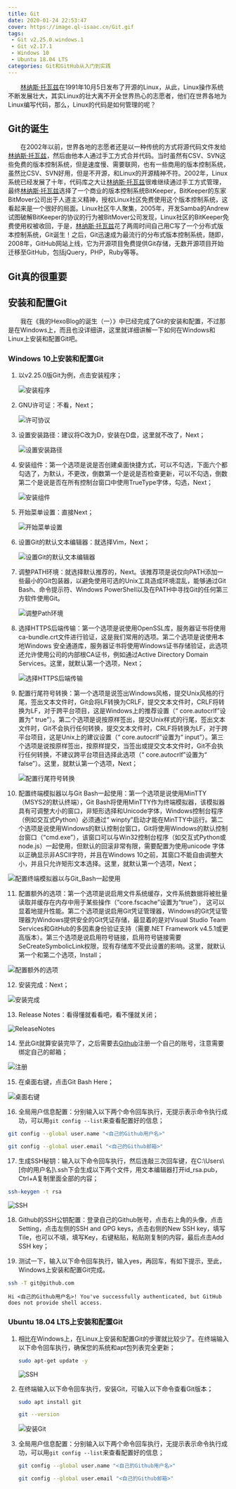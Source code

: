 ```yaml
---
title: Git
date: 2020-01-24 22:53:47
cover: https://image.ql-isaac.cn/Git.gif
tags:
 - Git v2.25.0.windows.1
 - Git v2.17.1
 - Windows 10
 - Ubuntu 18.04 LTS
categories: Git和GitHub从入门到实践
---
```


　　[林纳斯·托瓦兹](https://www.baidu.com/s?wd=林纳斯·托瓦兹&tn=SE_PcZhidaonwhc_ngpagmjz&rsv_dl=gh_pc_zhidao)在1991年10月5日发布了开源的Linux，从此，Linux操作系统不断发展壮大，其实Linux的壮大离不开全世界热心的志愿者，他们在世界各地为Linux编写代码，那么，Linux的代码是如何管理的呢？

<!--more-->

## Git的诞生

　　在2002年以前，世界各地的志愿者还是以一种传统的方式将源代码文件发给[林纳斯·托瓦兹](https://www.baidu.com/s?wd=林纳斯·托瓦兹&tn=SE_PcZhidaonwhc_ngpagmjz&rsv_dl=gh_pc_zhidao)，然后由他本人通过手工方式合并代码。当时虽然有CSV、SVN这些免费的版本控制系统，但是速度慢、需要联网，也有一些商用的版本控制系统，虽然比CSV、SVN好用，但是不开源，和Linux的开源精神不符。2002年，Linux系统已经发展了十年，代码库之大让[林纳斯·托瓦兹](https://www.baidu.com/s?wd=林纳斯·托瓦兹&tn=SE_PcZhidaonwhc_ngpagmjz&rsv_dl=gh_pc_zhidao)很难继续通过手工方式管理，最终[林纳斯·托瓦兹](https://www.baidu.com/s?wd=林纳斯·托瓦兹&tn=SE_PcZhidaonwhc_ngpagmjz&rsv_dl=gh_pc_zhidao)选择了一个商业的版本控制系统BitKeeper，BitKeeper的东家BitMover公司出于人道主义精神，授权Linux社区免费使用这个版本控制系统，这看起来是一个很好的局面。Linux社区牛人聚集，2005年，开发Samba的Andrew试图破解BitKeeper的协议的行为被BitMover公司发现，Linux社区的BitKeeper免费使用权被收回，于是，[林纳斯·托瓦兹](https://www.baidu.com/s?wd=林纳斯·托瓦兹&tn=SE_PcZhidaonwhc_ngpagmjz&rsv_dl=gh_pc_zhidao)花了两周时间自己用C写了一个分布式版本控制系统，Git诞生！之后，Git迅速成为最流行的分布式版本控制系统，随即，2008年，GitHub网站上线，它为开源项目免费提供Git存储，无数开源项目开始迁移至GitHub，包括jQuery，PHP，Ruby等等。

## Git真的很重要



## 安装和配置Git

　　我在《我的HexoBlog的诞生（一）》中已经完成了Git的安装和配置，不过那是在Windows上，而且也没详细讲，这里就详细讲解一下如何在Windows和Linux上安装和配置Git吧。

### Windows 10上安装和配置Git

1. 以v2.25.0版Git为例，点击安装程序；

   ![安装程序](https://image.ql-isaac.cn/%E5%AE%89%E8%A3%85%E7%A8%8B%E5%BA%8F.png)

2. GNU许可证：不看，Next；

   ![许可协议](https://image.ql-isaac.cn/%E8%AE%B8%E5%8F%AF%E5%8D%8F%E8%AE%AE.png)
3. 设置安装路径：建议将C改为D，安装在D盘，这里就不改了，Next；

   ![设置安装路径](https://image.ql-isaac.cn/%E8%AE%BE%E7%BD%AE%E5%AE%89%E8%A3%85%E8%B7%AF%E5%BE%84.png)

4. 安装组件：第一个选项是说是否创建桌面快捷方式，可以不勾选，下面六个都勾选了，为默认，不更改，倒数第一个是说是否检查更新，可以不勾选，倒数第二个是说是否在所有控制台窗口中使用TrueType字体，勾选，Next；

   ![安装组件](https://image.ql-isaac.cn/%E5%AE%89%E8%A3%85%E7%BB%84%E4%BB%B6.png)

5. 开始菜单设置：直接Next；

   ![开始菜单设置](https://image.ql-isaac.cn/%E5%BC%80%E5%A7%8B%E8%8F%9C%E5%8D%95%E8%AE%BE%E7%BD%AE.png)

6. 设置Git的默认文本编辑器：就选择Vim，Next；

   ![设置Git的默认文本编辑器](https://image.ql-isaac.cn/%E8%AE%BE%E7%BD%AEGit%E7%9A%84%E9%BB%98%E8%AE%A4%E6%96%87%E6%9C%AC%E7%BC%96%E8%BE%91%E5%99%A8.png)

7. 调整PATH环境：就选择默认推荐的，Next。该推荐项是说仅向PATH添加一些最小的Git包装器，以避免使用可选的Unix工具造成环境混乱，能够通过Git Bash、命令提示符、Windows PowerShell以及在PATH中寻找Git的任何第三方软件使用Git。

   ![调整Path环境](https://image.ql-isaac.cn/%E8%B0%83%E6%95%B4Path%E7%8E%AF%E5%A2%83.png)

8. 选择HTTPS后端传输：第一个选项是说使用OpenSSL库，服务器证书将使用ca-bundle.crt文件进行验证，这是我们常用的选项。第二个选项是说使用本地Windows 安全通道库，服务器证书将使用Windows证书存储验证，此选项还允许使用公司的内部根CA证书，例如通过Active Directory Domain Services。这里，就默认第一个选项，Next；

   ![选择HTTPS后端传输](https://image.ql-isaac.cn/%E9%80%89%E6%8B%A9HTTPS%E5%90%8E%E7%AB%AF%E4%BC%A0%E8%BE%93.png)

9. 配置行尾符号转换：第一个选项是说签出Windows风格，提交Unix风格的行尾，签出文本文件时，Git会将LF转换为CRLF，提交文本文件时，CRLF将转换为LF，对于跨平台项目，这是Windows上的推荐设置（“ core.autocrlf”设置为“ true”）。第二个选项是说按原样签出，提交Unix样式的行尾，签出文本文件时，Git不会执行任何转换，提交文本文件时，CRLF将转换为LF，对于跨平台项目，这是Unix上的建议设置（“ core.autocrlf”设置为“ input”）。第三个选项是说按原样签出，按原样提交，当签出或提交文本文件时，Git不会执行任何转换，不建议跨平台项目选择此选项（“ core.autocrlf”设置为“ false”）。这里，就默认第一个选项，Next；

   ![配置行尾符号转换](https://image.ql-isaac.cn/%E9%85%8D%E7%BD%AE%E8%A1%8C%E5%B0%BE%E7%AC%A6%E5%8F%B7%E8%BD%AC%E6%8D%A2.png)

10. 配置终端模拟器以与Git Bash一起使用：第一个选项是说使用MinTTY（MSYS2的默认终端），Git Bash将使用MinTTY作为终端模拟器，该模拟器具有可调整大小的窗口，非矩形选择和Unicode字体，Windows控制台程序（例如交互式Python）必须通过“ winpty”启动才能在MinTTY中运行。第二个选项是说使用Windows的默认控制台窗口，Git将使用Windows的默认控制台窗口（“cmd.exe”），该窗口可以与Win32控制台程序（如交互式Python或node.js）一起使用，但默认的回滚非常有限，需要配置为使用unicode 字体以正确显示非ASCII字符，并且在Windows 10之前，其窗口不能自由调整大小，并且只允许矩形文本选择。这里，就默认第一个选项，Next；

   ![配置终端模拟器以与Git_Bash一起使用](https://image.ql-isaac.cn/%E9%85%8D%E7%BD%AE%E7%BB%88%E7%AB%AF%E6%A8%A1%E6%8B%9F%E5%99%A8%E4%BB%A5%E4%B8%8EGit_Bash%E4%B8%80%E8%B5%B7%E4%BD%BF%E7%94%A8.png)

11. 配置额外的选项：第一个选项是说启用文件系统缓存，文件系统数据将被批量读取并缓存在内存中用于某些操作（“core.fscache”设置为“true”）， 这可以显着地提升性能。第二个选项是说启用Git凭证管理器，Windows的Git凭证管理器为Windows提供安全的Git凭证存储，最显着的是对Visual Studio Team Services和GitHub的多因素身份验证支持（需要.NET Framework v4.5.1或更高版本）。第三个选项是说启用符号链接，启用符号链接需要SeCreateSymbolicLink权限，现有存储库不受此设置的影响。这里，就默认第一个和第二个选项，Install；

   ![配置额外的选项](https://image.ql-isaac.cn/%E9%85%8D%E7%BD%AE%E9%A2%9D%E5%A4%96%E7%9A%84%E9%80%89%E9%A1%B9.png)

12. 安装完成：Next；

   ![安装完成](https://image.ql-isaac.cn/%E5%AE%89%E8%A3%85%E5%AE%8C%E6%88%90.png)

13. Release Notes：看得懂就看看吧，看不懂就关闭；

   ![ReleaseNotes](https://image.ql-isaac.cn/ReleaseNotes.png)

14. 至此Git就算安装完毕了，之后需要去[Github](https://github.com/)注册一个自己的账号，注意需要绑定自己的邮箱；

   ![注册](https://image.ql-isaac.cn/%E6%B3%A8%E5%86%8C.png)

15. 在桌面右键，点击Git Bash Here；

   ![桌面右键](https://image.ql-isaac.cn/%E6%B3%A8%E5%86%8C.png)

16. 全局用户信息配置：分别输入以下两个命令回车执行，无提示表示命令执行成功，可以用`git config --list`来查看配置好的信息；

   ```bash
   git config --global user.name "<自己的Github用户名>"
   ```

   ```bash
   git config --global user.email "<自己的Github邮箱>"
   ```

17. 生成SSH秘钥：输入以下命令回车执行，然后连敲三次回车键，在C:\Users\\[你的用户名]\\.ssh下会生成以下两个文件，用文本编辑器打开id_rsa.pub，Ctrl+A复制里面全部的内容；

   ```bash
   ssh-keygen -t rsa
   ```

   ![SSH](https://image.ql-isaac.cn/SSH.png)

18. Github的SSH公钥配置：登录自己的Github账号，点击右上角的头像，点击Setting，点击左侧的SSH and GPG keys，点击右侧的New SSH key，填写Tile，也可以不填，填写Key，右键粘贴，粘贴刚复制的内容，最后点击Add SSH key；

19. 测试一下，输入以下命令回车执行，输入yes，再回车，有如下提示，至此，Windows上安装和配置Git完成。

   ```bash
   ssh -T git@github.com
   ```

   ```
   Hi <自己的Github用户名>! You've successfully authenticated, but GitHub    does not provide shell access.
   ```

### Ubuntu 18.04 LTS上安装和配置Git

1. 相比在Windows上，在Linux上安装和配置Git的步骤就比较少了。在终端输入以下命令回车执行，确保您的系统和apt包列表完全更新；

   ```bash
   sudo apt-get update -y
   ```

   ![SSH](https://image.ql-isaac.cn/%E6%9B%B4%E6%96%B0.png)

2. 在终端输入以下命令回车执行，安装Git，可输入以下命令查看Git版本；

   ```bash
   sudo apt install git
   ```

   ```bash
   git --version
   ```

   ![安装Git](https://image.ql-isaac.cn/%E5%AE%89%E8%A3%85Git.gif)

3. 全局用户信息配置：分别输入以下两个命令回车执行，无提示表示命令执行成功，可以用`git config --list`来查看配置好的信息；

   ```bash
   git config --global user.name "<自己的Github用户名>"
   ```

   ```bash
   git config --global user.email "<自己的Github邮箱>"
   ```

